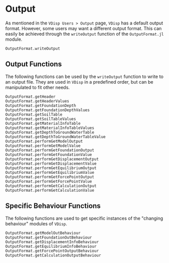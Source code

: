# Output

As mentioned in the `VDisp Users > Output` page, `VDisp` has a default output format. However, some users may want a different output format. This can easily be achieved through the `writeOutput` function of the `OutputFormat.jl` module.

```@docs
OutputFormat.writeOutput
```

## Output Functions

The following functions can be used by the `writeOutput` function to write to an output file. They are used in `VDisp` in a predefined order, but can be manipulated to fit other needs.

```@docs
OutputFormat.getHeader
OutputFormat.getHeaderValues
OutputFormat.getFoundationDepth
OutputFormat.getFoundationDepthValues
OutputFormat.getSoilTable
OutputFormat.getSoilTableValues
OutputFormat.getMaterialInfoTable
OutputFormat.getMaterialInfoTableValues
OutputFormat.getDepthToGroundWaterTable
OutputFormat.getDepthToGroundWaterTableValue
OutputFormat.performGetModelOutput
OutputFormat.performGetModelValue
OutputFormat.performGetFoundationOutput
OutputFormat.performGetFoundationValue
OutputFormat.performGetDisplacementOutput
OutputFormat.performGetDisplacementValue
OutputFormat.performGetEquilibriumOutput
OutputFormat.performGetEquilibriumValue
OutputFormat.performGetForcePointOutput
OutputFormat.performGetForcePointValue
OutputFormat.performGetCalculationOutput
OutputFormat.performGetCalculationValue
```

## Specific Behaviour Functions

The following functions are used to get specific instances of the "changing behaviour" modules of `VDisp`.

```@docs
OutputFormat.getModelOutBehaviour
OutputFormat.getFoundationOutBehaviour
OutputFormat.getDisplacementInfoBehaviour
OutputFormat.getEquilibriumInfoBehaviour
OutputFormat.getForcePointOutputBehaviour
OutputFormat.getCalculationOutputBehaviour
```
